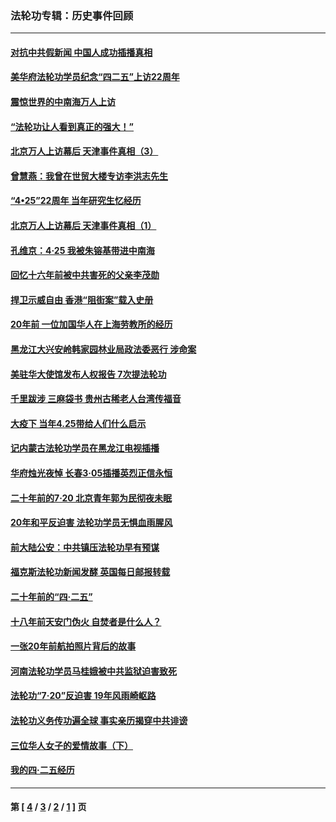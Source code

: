 ### 法轮功专辑：历史事件回顾
---
#### [对抗中共假新闻 中国人成功插播真相](../../pages/nf5793/n12910618.md?06150430) 
#### [美华府法轮功学员纪念“四二五”上访22周年](../../pages/nf5793/n12904445.md?06150430) 
#### [震惊世界的中南海万人上访](../../pages/nf5793/n12903976.md?06150430) 
#### [“法轮功让人看到真正的强大！”](../../pages/nf5793/n12903195.md?06150430) 
#### [北京万人上访幕后 天津事件真相（3）](../../pages/nf5793/n12902807.md?06150430) 
#### [曾慧燕：我曾在世贸大楼专访李洪志先生](../../pages/nf5793/n12898729.md?06150430) 
#### [“4•25”22周年 当年研究生忆经历](../../pages/nf5793/n12894152.md?06150430) 
#### [北京万人上访幕后 天津事件真相（1）](../../pages/nf5793/n12885174.md?06150430) 
#### [孔维京：4·25 我被朱镕基带进中南海](../../pages/nf5793/n12864987.md?06150430) 
#### [回忆十六年前被中共害死的父亲李茂勋](../../pages/nf5793/n12880270.md?06150430) 
#### [捍卫示威自由 香港“阻街案”载入史册](../../pages/nf5793/n12811245.md?06150430) 
#### [20年前 一位加国华人在上海劳教所的经历](../../pages/nf5793/n12707932.md?06150430) 
#### [黑龙江大兴安岭韩家园林业局政法委恶行 涉命案](../../pages/nf5793/n12622815.md?06150430) 
#### [美驻华大使馆发布人权报告 7次提法轮功](../../pages/nf5793/n12520541.md?06150430) 
#### [千里跋涉 三麻袋书 贵州古稀老人台湾传福音](../../pages/nf5793/n12198750.md?06150430) 
#### [大疫下 当年4.25带给人们什么启示](../../pages/nf5793/n12058565.md?06150430) 
#### [记内蒙古法轮功学员在黑龙江电视插播](../../pages/nf5793/n11699194.md?06150430) 
#### [华府烛光夜悼 长春3·05插播英烈正信永恒](../../pages/nf5793/n11397432.md?06150430) 
#### [二十年前的7·20 北京青年郭为民彻夜未眠](../../pages/nf5793/n11354195.md?06150430) 
#### [20年和平反迫害 法轮功学员无惧血雨腥风](../../pages/nf5793/n11348279.md?06150430) 
#### [前大陆公安：中共镇压法轮功早有预谋](../../pages/nf5793/n11352168.md?06150430) 
#### [福克斯法轮功新闻发酵  英国每日邮报转载](../../pages/nf5793/n11285952.md?06150430) 
#### [二十年前的“四·二五”](../../pages/nf5793/n11207639.md?06150430) 
#### [十八年前天安门伪火 自焚者是什么人？](../../pages/nf5793/n10996556.md?06150430) 
#### [一张20年前航拍照片背后的故事](../../pages/nf5793/n10693797.md?06150430) 
#### [河南法轮功学员马桂娥被中共监狱迫害致死](../../pages/nf5793/n10684974.md?06150430) 
#### [法轮功“7‧20”反迫害 19年风雨崎岖路](../../pages/nf5793/n10570834.md?06150430) 
#### [法轮功义务传功遍全球 事实亲历揭穿中共诽谤](../../pages/nf5793/n10581061.md?06150430) 
#### [三位华人女子的爱情故事（下）](../../pages/nf5793/n10435541.md?06150430) 
#### [我的四·二五经历](../../pages/nf5793/n10347081.md?06150430) 

---
#### 第 [ [4](./4.md?06150430) / [3](./3.md?06150430) / [2](./2.md?06150430) / [1](./1.md?06150430) ] 页
